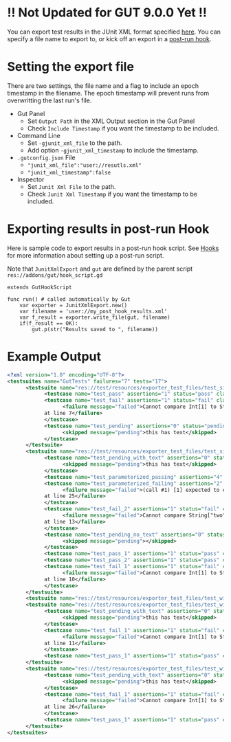# !! Not Updated for GUT 9.0.0 Yet !!

You can export test results in the JUnit XML format specified [here](https://llg.cubic.org/docs/junit/).  You can specify a file name to export to, or kick off an export in a [post-run hook](Hooks).

# Setting the export file
There are two settings, the file name and a flag to include an epoch timestamp in the filename.  The epoch timestamp will prevent runs from overwritting the last run's file.

* Gut Panel
    * Set `Output Path` in the XML Output section in the Gut Panel
    * Check `Include Timestamp` if you want the timestamp to be included.
* Command Line
    * Set `-gjunit_xml_file` to the path.
    * Add option `-gjunit_xml_timestamp` to include the timestamp.
* `.gutconfig.json` File
    * `"junit_xml_file":"user://resutls.xml"`
    * `"junit_xml_timestamp":false`
* Inspector
    * Set `Junit Xml File` to the path.
    * Check `Junit Xml Timestamp` if you want the timestamp to be included.

# Exporting results in post-run Hook
Here is sample code to export results in a post-run hook script.  See [Hooks](Hooks) for more information about setting up a post-run script.

Note that `JunitXmlExport` and `gut` are defined by the parent script `res://addons/gut/hook_script.gd`
``` gdscript
extends GutHookScript

func run() # called automatically by Gut
	var exporter = JunitXmlExport.new()
    var filename = 'user://my_post_hook_results.xml'
	var f_result = exporter.write_file(gut, filename)
	if(f_result == OK):
		gut.p(str("Results saved to ", filename))
```

# Example Output
``` xml
<?xml version="1.0" encoding="UTF-8"?>
<testsuites name="GutTests" failures="7" tests="17">
      <testsuite name="res://test/resources/exporter_test_files/test_simple_2.gd" tests="3" failures="1" skipped="1">
            <testcase name="test_pass" assertions="1" status="pass" classname="res://test/resources/exporter_test_files/test_simple_2.gd"></testcase>
            <testcase name="test_fail" assertions="1" status="fail" classname="res://test/resources/exporter_test_files/test_simple_2.gd">
                  <failure message="failed">Cannot compare Int[1] to String["two"].
            at line 7</failure>
            </testcase>
            <testcase name="test_pending" assertions="0" status="pending" classname="res://test/resources/exporter_test_files/test_simple_2.gd">
                  <skipped message="pending">this has text</skipped>
            </testcase>
      </testsuite>
      <testsuite name="res://test/resources/exporter_test_files/test_simple.gd" tests="8" failures="4" skipped="2">
            <testcase name="test_pending_with_text" assertions="0" status="pending" classname="res://test/resources/exporter_test_files/test_simple.gd">
                  <skipped message="pending">this has text</skipped>
            </testcase>
            <testcase name="test_parameterized_passing" assertions="4" status="pass" classname="res://test/resources/exporter_test_files/test_simple.gd"></testcase>
            <testcase name="test_parameterized_failing" assertions="2" status="fail" classname="res://test/resources/exporter_test_files/test_simple.gd">
                  <failure message="failed">(call #1) [1] expected to equal [2]:
            at line 25</failure>
            </testcase>
            <testcase name="test_fail_2" assertions="1" status="fail" classname="res://test/resources/exporter_test_files/test_simple.gd">
                  <failure message="failed">Cannot compare String["two"] to Int[2].
            at line 13</failure>
            </testcase>
            <testcase name="test_pending_no_text" assertions="0" status="pending" classname="res://test/resources/exporter_test_files/test_simple.gd">
                  <skipped message="pending"></skipped>
            </testcase>
            <testcase name="test_pass_1" assertions="1" status="pass" classname="res://test/resources/exporter_test_files/test_simple.gd"></testcase>
            <testcase name="test_pass_2" assertions="1" status="pass" classname="res://test/resources/exporter_test_files/test_simple.gd"></testcase>
            <testcase name="test_fail_1" assertions="1" status="fail" classname="res://test/resources/exporter_test_files/test_simple.gd">
                  <failure message="failed">Cannot compare Int[1] to String["two"].
            at line 10</failure>
            </testcase>
      </testsuite>
      <testsuite name="res://test/resources/exporter_test_files/test_with_inner_classes.gd" tests="0" failures="0" skipped="0"></testsuite>
      <testsuite name="res://test/resources/exporter_test_files/test_with_inner_classes.gd.TestClassOne" tests="3" failures="1" skipped="1">
            <testcase name="test_pending_with_text" assertions="0" status="pending" classname="res://test/resources/exporter_test_files/test_with_inner_classes.gd.TestClassOne">
                  <skipped message="pending">this has text</skipped>
            </testcase>
            <testcase name="test_fail_1" assertions="1" status="fail" classname="res://test/resources/exporter_test_files/test_with_inner_classes.gd.TestClassOne">
                  <failure message="failed">Cannot compare Int[1] to String["two"].
            at line 11</failure>
            </testcase>
            <testcase name="test_pass_1" assertions="1" status="pass" classname="res://test/resources/exporter_test_files/test_with_inner_classes.gd.TestClassOne"></testcase>
      </testsuite>
      <testsuite name="res://test/resources/exporter_test_files/test_with_inner_classes.gd.TestClassTwo" tests="3" failures="1" skipped="1">
            <testcase name="test_pending_with_text" assertions="0" status="pending" classname="res://test/resources/exporter_test_files/test_with_inner_classes.gd.TestClassTwo">
                  <skipped message="pending">this has text</skipped>
            </testcase>
            <testcase name="test_fail_1" assertions="1" status="fail" classname="res://test/resources/exporter_test_files/test_with_inner_classes.gd.TestClassTwo">
                  <failure message="failed">Cannot compare Int[1] to String["two"].
            at line 26</failure>
            </testcase>
            <testcase name="test_pass_1" assertions="1" status="pass" classname="res://test/resources/exporter_test_files/test_with_inner_classes.gd.TestClassTwo"></testcase>
      </testsuite>
</testsuites>
```